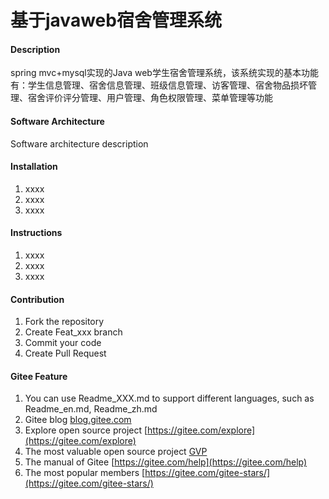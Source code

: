 # 基于javaweb宿舍管理系统

#### Description
spring mvc+mysql实现的Java web学生宿舍管理系统，该系统实现的基本功能有：学生信息管理、宿舍信息管理、班级信息管理、访客管理、宿舍物品损坏管理、宿舍评价评分管理、用户管理、角色权限管理、菜单管理等功能

#### Software Architecture
Software architecture description

#### Installation

1.  xxxx
2.  xxxx
3.  xxxx

#### Instructions

1.  xxxx
2.  xxxx
3.  xxxx

#### Contribution

1.  Fork the repository
2.  Create Feat_xxx branch
3.  Commit your code
4.  Create Pull Request


#### Gitee Feature

1.  You can use Readme\_XXX.md to support different languages, such as Readme\_en.md, Readme\_zh.md
2.  Gitee blog [blog.gitee.com](https://blog.gitee.com)
3.  Explore open source project [https://gitee.com/explore](https://gitee.com/explore)
4.  The most valuable open source project [GVP](https://gitee.com/gvp)
5.  The manual of Gitee [https://gitee.com/help](https://gitee.com/help)
6.  The most popular members  [https://gitee.com/gitee-stars/](https://gitee.com/gitee-stars/)
